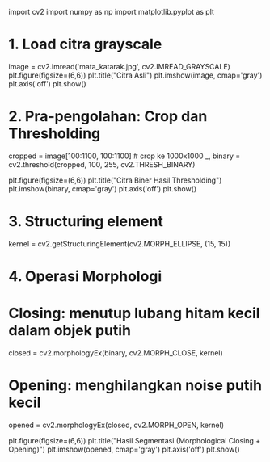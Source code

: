 import cv2
import numpy as np
import matplotlib.pyplot as plt

# 1. Load citra grayscale
image = cv2.imread('mata_katarak.jpg', cv2.IMREAD_GRAYSCALE)
plt.figure(figsize=(6,6))
plt.title("Citra Asli")
plt.imshow(image, cmap='gray')
plt.axis('off')
plt.show()

# 2. Pra-pengolahan: Crop dan Thresholding
cropped = image[100:1100, 100:1100]  # crop ke 1000x1000
_, binary = cv2.threshold(cropped, 100, 255, cv2.THRESH_BINARY)

plt.figure(figsize=(6,6))
plt.title("Citra Biner Hasil Thresholding")
plt.imshow(binary, cmap='gray')
plt.axis('off')
plt.show()

# 3. Structuring element
kernel = cv2.getStructuringElement(cv2.MORPH_ELLIPSE, (15, 15))

# 4. Operasi Morphologi

# Closing: menutup lubang hitam kecil dalam objek putih
closed = cv2.morphologyEx(binary, cv2.MORPH_CLOSE, kernel)

# Opening: menghilangkan noise putih kecil
opened = cv2.morphologyEx(closed, cv2.MORPH_OPEN, kernel)

plt.figure(figsize=(6,6))
plt.title("Hasil Segmentasi (Morphological Closing + Opening)")
plt.imshow(opened, cmap='gray')
plt.axis('off')
plt.show()


